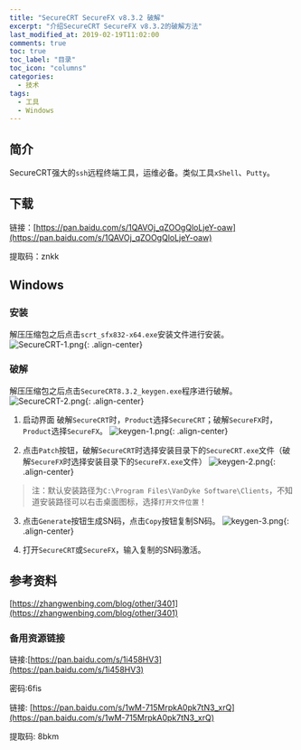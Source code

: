 ```yaml
---
title: "SecureCRT SecureFX v8.3.2 破解"
excerpt: "介绍SecureCRT SecureFX v8.3.2的破解方法"
last_modified_at: 2019-02-19T11:02:00
comments: true
toc: true
toc_label: "目录"
toc_icon: "columns"
categories:
  - 技术
tags:
  - 工具
  - Windows
---
```


## 简介
SecureCRT强大的`ssh`远程终端工具，运维必备。类似工具`xShell`、`Putty`。

## 下载
链接：[https://pan.baidu.com/s/1QAVOj_qZOOgQloLjeY-oaw](https://pan.baidu.com/s/1QAVOj_qZOOgQloLjeY-oaw)

提取码：znkk

## Windows
### 安装
解压压缩包之后点击`scrt_sfx832-x64.exe`安装文件进行安装。
![SecureCRT-1.png]({{site.url}}/assets/img/SecureCRT-1.png){: .align-center}

### 破解
解压压缩包之后点击`SecureCRT8.3.2_keygen.exe`程序进行破解。
![SecureCRT-2.png]({{site.url}}/assets/img/SecureCRT-2.png){: .align-center}

1. 启动界面
破解`SecureCRT`时，`Product`选择`SecureCRT`；破解`SecureFX`时，`Product`选择`SecureFX`。
![keygen-1.png]({{site.url}}/assets/img/keygen-1.png){: .align-center}

2. 点击`Patch`按钮，破解`SecureCRT`时选择安装目录下的`SecureCRT.exe`文件（破解`SecureFX`时选择安装目录下的`SecureFX.exe`文件）
![keygen-2.png]({{site.url}}/assets/img/keygen-2.png){: .align-center}
> 注：默认安装路径为`C:\Program Files\VanDyke Software\Clients`，不知道安装路径可以右击桌面图标，选择`打开文件位置`！

3. 点击`Generate`按钮生成SN码，点击`Copy`按钮复制SN码。
![keygen-3.png]({{site.url}}/assets/img/keygen-3.png){: .align-center}

4. 打开`SecureCRT`或`SecureFX`，输入复制的SN码激活。


## 参考资料
[https://zhangwenbing.com/blog/other/3401](https://zhangwenbing.com/blog/other/3401)

### 备用资源链接
链接:[https://pan.baidu.com/s/1i458HV3](https://pan.baidu.com/s/1i458HV3) 

密码:6fis


链接: [https://pan.baidu.com/s/1wM-715MrpkA0pk7tN3_xrQ](https://pan.baidu.com/s/1wM-715MrpkA0pk7tN3_xrQ) 

提取码: 8bkm
